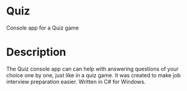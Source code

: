 # Quiz
Console app for a Quiz game
# Description
The Quiz console app can can help with answering questions of your choice one by one, just like in a quiz game. It was created to make job interview preparation easier. Written in C# for Windows.
